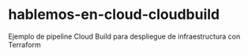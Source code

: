# hablemos-en-cloud-cloudbuild
Ejemplo de pipeline Cloud Build para despliegue de infraestructura con Terraform
